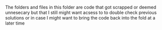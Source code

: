 The folders and files in this folder are code that got scrapped or deemed unnesecary but that I still might want acsess to to double check previous solutions or in case I might want to bring the code back into the fold at a later time
